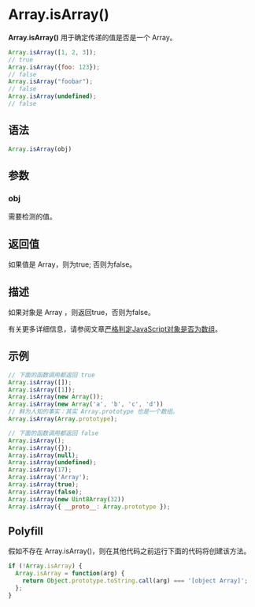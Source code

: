 # Array.isArray()

**Array.isArray()** 用于确定传递的值是否是一个 Array。

``` js
Array.isArray([1, 2, 3]);
// true
Array.isArray({foo: 123});
// false
Array.isArray("foobar");
// false
Array.isArray(undefined);
// false
```

## 语法

``` js
Array.isArray(obj)
```

## 参数

### obj

需要检测的值。

## 返回值

如果值是 Array，则为true; 否则为false。

## 描述

如果对象是 Array ，则返回true，否则为false。

有关更多详细信息，请参阅文章[严格判定JavaScript对象是否为数组](https://web.mit.edu/jwalden/www/isArray.html)。

## 示例

``` js
// 下面的函数调用都返回 true
Array.isArray([]);
Array.isArray([1]);
Array.isArray(new Array());
Array.isArray(new Array('a', 'b', 'c', 'd'))
// 鲜为人知的事实：其实 Array.prototype 也是一个数组。
Array.isArray(Array.prototype);

// 下面的函数调用都返回 false
Array.isArray();
Array.isArray({});
Array.isArray(null);
Array.isArray(undefined);
Array.isArray(17);
Array.isArray('Array');
Array.isArray(true);
Array.isArray(false);
Array.isArray(new Uint8Array(32))
Array.isArray({ __proto__: Array.prototype });
```

## Polyfill

假如不存在 Array.isArray()，则在其他代码之前运行下面的代码将创建该方法。

``` js
if (!Array.isArray) {
  Array.isArray = function(arg) {
    return Object.prototype.toString.call(arg) === '[object Array]';
  };
}
```